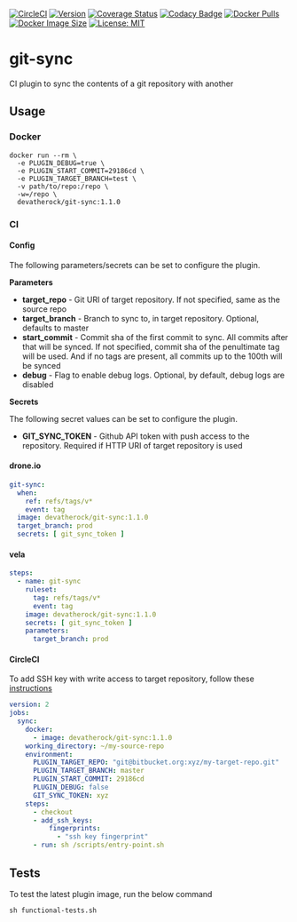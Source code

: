 [![CircleCI](https://circleci.com/gh/devatherock/git-sync.svg?style=svg)](https://circleci.com/gh/devatherock/git-sync)
[![Version](https://img.shields.io/docker/v/devatherock/git-sync?sort=semver)](https://hub.docker.com/r/devatherock/git-sync/)
[![Coverage Status](https://coveralls.io/repos/github/devatherock/git-sync/badge.svg?branch=master)](https://coveralls.io/github/devatherock/git-sync?branch=master)
[![Codacy Badge](https://app.codacy.com/project/badge/Grade/c09d2da01eba4895b7d4709880e5c548)](https://www.codacy.com/gh/devatherock/git-sync/dashboard?utm_source=github.com&amp;utm_medium=referral&amp;utm_content=devatherock/git-sync&amp;utm_campaign=Badge_Grade)
[![Docker Pulls](https://img.shields.io/docker/pulls/devatherock/vela-git-sync.svg)](https://hub.docker.com/r/devatherock/git-sync/)
[![Docker Image Size](https://img.shields.io/docker/image-size/devatherock/git-sync.svg?sort=date)](https://hub.docker.com/r/devatherock/git-sync/)
[![License: MIT](https://img.shields.io/badge/License-MIT-yellow.svg)](https://opensource.org/licenses/MIT)
# git-sync
CI plugin to sync the contents of a git repository with another

## Usage
### Docker

```shell
docker run --rm \
  -e PLUGIN_DEBUG=true \
  -e PLUGIN_START_COMMIT=29186cd \
  -e PLUGIN_TARGET_BRANCH=test \
  -v path/to/repo:/repo \
  -w=/repo \
  devatherock/git-sync:1.1.0
```

### CI
#### Config
The following parameters/secrets can be set to configure the plugin.

**Parameters**
* **target_repo** - Git URI of target repository. If not specified, same as the source repo
* **target_branch** - Branch to sync to, in target repository. Optional, defaults to master
* **start_commit** - Commit sha of the first commit to sync. All commits after that will be synced. If not specified,
  commit sha of the penultimate tag will be used. And if no tags are present, all commits up to the 100th will be synced
* **debug** - Flag to enable debug logs. Optional, by default, debug logs are disabled

**Secrets**

The following secret values can be set to configure the plugin.

* **GIT_SYNC_TOKEN** - Github API token with push access to the repository. Required if HTTP URI of target repository
  is used

#### drone.io

```yaml
git-sync:
  when:
    ref: refs/tags/v*
    event: tag
  image: devatherock/git-sync:1.1.0
  target_branch: prod
  secrets: [ git_sync_token ]
```

#### vela

```yaml
steps:
  - name: git-sync
    ruleset:
      tag: refs/tags/v*
      event: tag
    image: devatherock/git-sync:1.1.0
    secrets: [ git_sync_token ]
    parameters:
      target_branch: prod
```

#### CircleCI
To add SSH key with write access to target repository, follow these [instructions](https://circleci.com/docs/2.0/add-ssh-key/)

```yaml
version: 2
jobs:
  sync:
    docker:
      - image: devatherock/git-sync:1.1.0
    working_directory: ~/my-source-repo
    environment:
      PLUGIN_TARGET_REPO: "git@bitbucket.org:xyz/my-target-repo.git"                        # Git URI of target repository. If not specified, same as the source repo
      PLUGIN_TARGET_BRANCH: master                                                          # Branch to sync to in target repository. Optional, defaults to master
      PLUGIN_START_COMMIT: 29186cd                                                          # Commit sha of the first commit to sync. All commits after that will be synced. If not specified, commit sha of the penultimate tag will be used. And if no tags are present, all commits up to the 100th will be synced
      PLUGIN_DEBUG: false                                                                   # Flag to enable debug logs. Optional, by default, debug logs are disabled
      GIT_SYNC_TOKEN: xyz                                                                   # Github API token with push access to the repository. Required if HTTP URI of target repository is used
    steps:
      - checkout
      - add_ssh_keys:
          fingerprints:
            - "ssh key fingerprint"                                                         # Fingerprint of SSH key with write access to target repository
      - run: sh /scripts/entry-point.sh
```


## Tests
To test the latest plugin image, run the below command
```shell
sh functional-tests.sh
```
